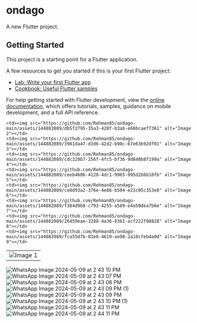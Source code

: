 # ondago

A new Flutter project.

## Getting Started

This project is a starting point for a Flutter application.

A few resources to get you started if this is your first Flutter project:

- [Lab: Write your first Flutter app](https://docs.flutter.dev/get-started/codelab)
- [Cookbook: Useful Flutter samples](https://docs.flutter.dev/cookbook)

For help getting started with Flutter development, view the
[online documentation](https://docs.flutter.dev/), which offers tutorials,
samples, guidance on mobile development, and a full API reference.

<table>
  <tr>
       <td><img src="https://github.com/Rehman85/ondago-main/assets/144882089/dfc4b06a-b19b-42aa-9792-9c1ad8d9792e" alt="Image 1"></td>

    <td><img src="https://github.com/Rehman85/ondago-main/assets/144882089/db5f2795-35a3-420f-b3ab-e686caef7361" alt="Image 2"></td>
    <td><img src="https://github.com/Rehman85/ondago-main/assets/144882089/3981da47-d3d6-42d2-b98c-67e63b92df01" alt="Image 3"></td>
    <td><img src="https://github.com/Rehman85/ondago-main/assets/144882089/cdc329b7-256f-4fc5-bf36-9d840b8f199a" alt="Image 4"></td>
    <td><img src="https://github.com/Rehman85/ondago-main/assets/144882089/ceeb4686-4128-4dc1-9965-995d2b6b10fb" alt="Image 5"></td>
    <td><img src="https://github.com/Rehman85/ondago-main/assets/144882089/ce8d93a2-376e-4e86-b504-e21c05c353e8" alt="Image 6"></td>
    <td><img src="https://github.com/Rehman85/ondago-main/assets/144882089/f384d9b8-c793-4255-a589-e4a50dea7b6e" alt="Image 7"></td>
    <td><img src="https://github.com/Rehman85/ondago-main/assets/144882089/26459eae-3288-4a36-8361-acf222f08828" alt="Image 8"></td>
    <td><img src="https://github.com/Rehman85/ondago-main/assets/144882089/fca55d7b-83e8-4619-ae98-2a10cfeb4a0d" alt="Image 9"></td>
  </tr>
</table>

![WhatsApp Image 2024-05-09 at 2 43 10 PM](https://github.com/Rehman85/ondago-main/assets/144882089/db5f2795-35a3-420f-b3ab-e686caef7361)
![WhatsApp Image 2024-05-09 at 2 43 07 PM](https://github.com/Rehman85/ondago-main/assets/144882089/3981da47-d3d6-42d2-b98c-67e63b92df01)
![WhatsApp Image 2024-05-09 at 2 43 08 PM](https://github.com/Rehman85/ondago-main/assets/144882089/cdc329b7-256f-4fc5-bf36-9d840b8f199a)
![WhatsApp Image 2024-05-09 at 2 43 09 PM (1)](https://github.com/Rehman85/ondago-main/assets/144882089/ceeb4686-4128-4dc1-9965-995d2b6b10fb)
![WhatsApp Image 2024-05-09 at 2 43 09 PM](https://github.com/Rehman85/ondago-main/assets/144882089/ce8d93a2-376e-4e86-b504-e21c05c353e8)
![WhatsApp Image 2024-05-09 at 2 43 10 PM (1)](https://github.com/Rehman85/ondago-main/assets/144882089/f384d9b8-c793-4255-a589-e4a50dea7b6e)
![WhatsApp Image 2024-05-09 at 2 43 11 PM](https://github.com/Rehman85/ondago-main/assets/144882089/26459eae-3288-4a36-8361-acf222f08828)
![WhatsApp Image 2024-05-09 at 2 44 11 PM](https://github.com/Rehman85/ondago-main/assets/144882089/fca55d7b-83e8-4619-ae98-2a10cfeb4a0d)
